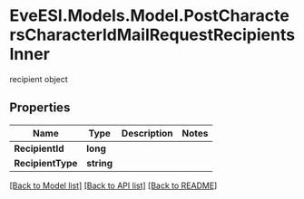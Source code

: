 # EveESI.Models.Model.PostCharactersCharacterIdMailRequestRecipientsInner
recipient object

## Properties

Name | Type | Description | Notes
------------ | ------------- | ------------- | -------------
**RecipientId** | **long** |  | 
**RecipientType** | **string** |  | 

[[Back to Model list]](../README.md#documentation-for-models) [[Back to API list]](../README.md#documentation-for-api-endpoints) [[Back to README]](../README.md)

